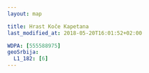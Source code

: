```yaml
---
layout: map

title: Hrast Koče Kapetana
last_modified_at: 2018-05-20T16:01:52+02:00

WDPA: [555588975]
geoSrbija:
  L1_182: [6]
---
```

